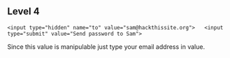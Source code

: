 ## Level 4

`<input type="hidden" name="to" value="sam@hackthissite.org">  
<input type="submit" value="Send password to Sam">
`

Since this value is manipulable just type your email address in value.
